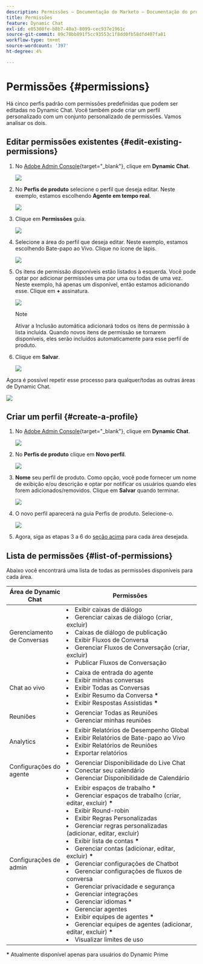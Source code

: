 ```yaml
---
description: Permissões — Documentação do Marketo — Documentação do produto
title: Permissões
feature: Dynamic Chat
exl-id: e05308fe-b8b7-40a3-8099-cec937e1961c
source-git-commit: 09c70bb891f5cc93553c1f8dd0fb58dfd407fa81
workflow-type: tm+mt
source-wordcount: '397'
ht-degree: 4%

---
```


# Permissões {#permissions}

Há cinco perfis padrão com permissões predefinidas que podem ser editadas no Dynamic Chat. Você também pode criar um perfil personalizado com um conjunto personalizado de permissões. Vamos analisar os dois.

## Editar permissões existentes {#edit-existing-permissions}

1. No [Adobe Admin Console](https://adminconsole.adobe.com/){target="_blank"}, clique em **Dynamic Chat**.

   ![](assets/permissions-1.png)

1. No **Perfis de produto** selecione o perfil que deseja editar. Neste exemplo, estamos escolhendo **Agente em tempo real**.

   ![](assets/permissions-2.png)

1. Clique em **Permissões** guia.

   ![](assets/permissions-3.png)

1. Selecione a área do perfil que deseja editar. Neste exemplo, estamos escolhendo Bate-papo ao Vivo. Clique no ícone de lápis.

   ![](assets/permissions-4.png)

1. Os itens de permissão disponíveis estão listados à esquerda. Você pode optar por adicionar permissões uma por uma ou todas de uma vez. Neste exemplo, há apenas um disponível, então estamos adicionando esse. Clique em **+** assinatura.

   ![](assets/permissions-5.png)

   >[!NOTE]
   >
   >Ativar a Inclusão automática adicionará todos os itens de permissão à lista incluída. Quando novos itens de permissão se tornarem disponíveis, eles serão incluídos automaticamente para esse perfil de produto.

1. Clique em **Salvar**.

   ![](assets/permissions-6.png)

Agora é possível repetir esse processo para qualquer/todas as outras áreas de Dynamic Chat.

![](assets/permissions-7.png)

## Criar um perfil {#create-a-profile}

1. No [Adobe Admin Console](https://adminconsole.adobe.com/){target="_blank"}, clique em **Dynamic Chat**.

   ![](assets/permissions-8.png)

1. No **Perfis de produto** clique em **Novo perfil**.

   ![](assets/permissions-9.png)

1. **Nome** seu perfil de produto. Como opção, você pode fornecer um nome de exibição e/ou descrição e optar por notificar os usuários quando eles forem adicionados/removidos. Clique em **Salvar** quando terminar.

   ![](assets/permissions-10.png)

1. O novo perfil aparecerá na guia Perfis de produto. Selecione-o.

   ![](assets/permissions-11.png)

1. Agora, siga as etapas 3 a 6 do [seção acima](#edit-existing-permissions) para cada área desejada.

## Lista de permissões {#list-of-permissions}

Abaixo você encontrará uma lista de todas as permissões disponíveis para cada área.

<table>
<thead>
  <tr>
    <th style="width:30%">Área de Dynamic Chat</th>
    <th>Permissões</th>
  </tr>
</thead>
<tbody>
  <tr>
    <td>Gerenciamento de Conversas</td>
    <td><li>Exibir caixas de diálogo</li>
    <li>Gerenciar caixas de diálogo (criar, excluir)</li>
    <li>Caixas de diálogo de publicação</li>
    <li>Exibir Fluxos de Conversa</li>
    <li>Gerenciar Fluxos de Conversação (criar, excluir)</li>
    <li>Publicar Fluxos de Conversação</li></td>
  </tr>
  <tr>
    <td>Chat ao vivo</td>
    <td><li>Caixa de entrada do agente</li>
    <li>Exibir minhas conversas</li>
    <li>Exibir Todas as Conversas</li>
    <li>Exibir Resumo da Conversa <b>*</b></li>
    <li>Exibir Respostas Assistidas <b>*</b></li></td>
  </tr>
  <tr>
    <td>Reuniões</td>
    <td><li>Gerenciar Todas as Reuniões</li>
    <li>Gerenciar minhas reuniões</li></td>
  </tr>
  <tr>
    <td>Analytics</td>
    <td><li>Exibir Relatórios de Desempenho Global</li>
    <li>Exibir Relatórios de Bate-papo ao Vivo</li>
    <li>Exibir Relatórios de Reuniões</li>
    <li>Exportar relatórios</li></td>
  </tr>
  <tr>
    <td>Configurações do agente</td>
    <td><li>Gerenciar Disponibilidade do Live Chat</li>
    <li>Conectar seu calendário</li>
    <li>Gerenciar Disponibilidade de Calendário</li></td>
  </tr>
  <tr>
    <td>Configurações de admin</td>
    <td><li>Exibir espaços de trabalho <b>*</b></li>
    <li>Gerenciar espaços de trabalho (criar, editar, excluir) <b>*</b></li>
    <li>Exibir Round-robin</li>
    <li>Exibir Regras Personalizadas</li>
    <li>Gerenciar regras personalizadas (adicionar, editar, excluir)</li>
    <li>Exibir lista de contas <b>*</b></li>
    <li>Gerenciar contas (adicionar, editar, excluir) <b>*</b></li>
    <li>Gerenciar configurações de Chatbot</li>
    <li>Gerenciar configurações de fluxos de conversa</li>
    <li>Gerenciar privacidade e segurança</li>
    <li>Gerenciar integrações</li>
    <li>Gerenciar idiomas <b>*</b></li>
    <li>Gerenciar agentes</li>
    <li>Exibir equipes de agentes <b>*</b></li>
    <li>Gerenciar equipes de agentes (adicionar, editar, excluir) <b>*</b></li>
    <li>Visualizar limites de uso</li></td>
  </tr>
</tbody>
</table>

**&#42;** Atualmente disponível apenas para usuários do Dynamic Prime
